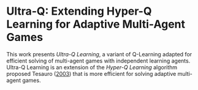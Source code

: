 # Ultra-Q: Extending Hyper-Q Learning for Adaptive Multi-Agent Games

This work presents *Ultra-Q Learning*, a variant of Q-Learning adapted for efficient solving of multi-agent games with independent learning agents. Ultra-Q Learning is an extension of the *Hyper-Q Learning* algorithm proposed Tesauro ([2003](https://proceedings.neurips.cc/paper/2003/file/e71e5cd119bbc5797164fb0cd7fd94a4-Paper.pdf)) that is more efficient for solving adaptive multi-agent games.
